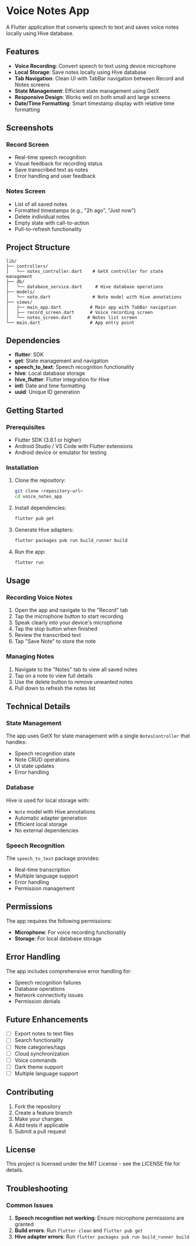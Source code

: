 # Voice Notes App

A Flutter application that converts speech to text and saves voice notes locally using Hive database.

## Features

- **Voice Recording**: Convert speech to text using device microphone
- **Local Storage**: Save notes locally using Hive database
- **Tab Navigation**: Clean UI with TabBar navigation between Record and Notes screens
- **State Management**: Efficient state management using GetX
- **Responsive Design**: Works well on both small and large screens
- **Date/Time Formatting**: Smart timestamp display with relative time formatting

## Screenshots

### Record Screen
- Real-time speech recognition
- Visual feedback for recording status
- Save transcribed text as notes
- Error handling and user feedback

### Notes Screen
- List of all saved notes
- Formatted timestamps (e.g., "2h ago", "Just now")
- Delete individual notes
- Empty state with call-to-action
- Pull-to-refresh functionality

## Project Structure

```
lib/
├── controllers/
│   └── notes_controller.dart    # GetX controller for state management
├── db/
│   └── database_service.dart     # Hive database operations
├── models/
│   └── note.dart                # Note model with Hive annotations
├── views/
│   ├── main_app.dart           # Main app with TabBar navigation
│   ├── record_screen.dart      # Voice recording screen
│   └── notes_screen.dart      # Notes list screen
└── main.dart                   # App entry point
```

## Dependencies

- **flutter**: SDK
- **get**: State management and navigation
- **speech_to_text**: Speech recognition functionality
- **hive**: Local database storage
- **hive_flutter**: Flutter integration for Hive
- **intl**: Date and time formatting
- **uuid**: Unique ID generation

## Getting Started

### Prerequisites

- Flutter SDK (3.8.1 or higher)
- Android Studio / VS Code with Flutter extensions
- Android device or emulator for testing

### Installation

1. Clone the repository:
   ```bash
   git clone <repository-url>
   cd voice_notes_app
   ```

2. Install dependencies:
   ```bash
   flutter pub get
   ```

3. Generate Hive adapters:
   ```bash
   flutter packages pub run build_runner build
   ```

4. Run the app:
   ```bash
   flutter run
   ```

## Usage

### Recording Voice Notes

1. Open the app and navigate to the "Record" tab
2. Tap the microphone button to start recording
3. Speak clearly into your device's microphone
4. Tap the stop button when finished
5. Review the transcribed text
6. Tap "Save Note" to store the note

### Managing Notes

1. Navigate to the "Notes" tab to view all saved notes
2. Tap on a note to view full details
3. Use the delete button to remove unwanted notes
4. Pull down to refresh the notes list

## Technical Details

### State Management

The app uses GetX for state management with a single `NotesController` that handles:
- Speech recognition state
- Note CRUD operations
- UI state updates
- Error handling

### Database

Hive is used for local storage with:
- `Note` model with Hive annotations
- Automatic adapter generation
- Efficient local storage
- No external dependencies

### Speech Recognition

The `speech_to_text` package provides:
- Real-time transcription
- Multiple language support
- Error handling
- Permission management

## Permissions

The app requires the following permissions:
- **Microphone**: For voice recording functionality
- **Storage**: For local database storage

## Error Handling

The app includes comprehensive error handling for:
- Speech recognition failures
- Database operations
- Network connectivity issues
- Permission denials

## Future Enhancements

- [ ] Export notes to text files
- [ ] Search functionality
- [ ] Note categories/tags
- [ ] Cloud synchronization
- [ ] Voice commands
- [ ] Dark theme support
- [ ] Multiple language support

## Contributing

1. Fork the repository
2. Create a feature branch
3. Make your changes
4. Add tests if applicable
5. Submit a pull request

## License

This project is licensed under the MIT License - see the LICENSE file for details.

## Troubleshooting

### Common Issues

1. **Speech recognition not working**: Ensure microphone permissions are granted
2. **Build errors**: Run `flutter clean` and `flutter pub get`
3. **Hive adapter errors**: Run `flutter packages pub run build_runner build`

